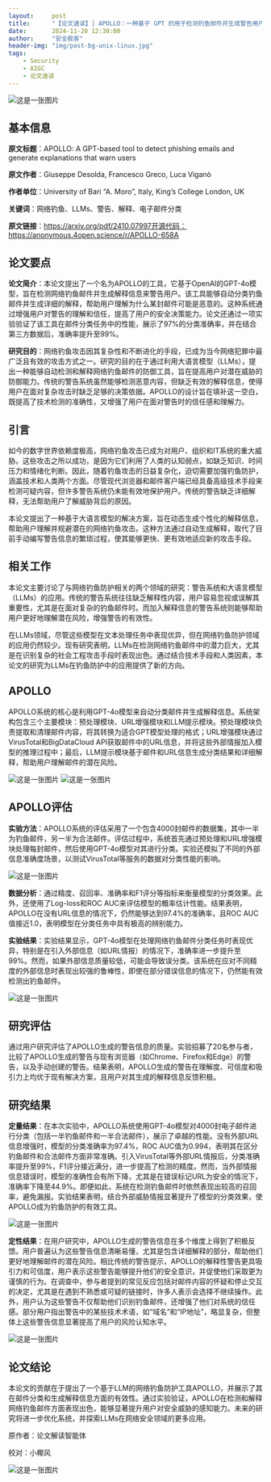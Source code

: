 ```yaml
---
layout:     post
title:      "【论文速读】| APOLLO：一种基于 GPT 的用于检测钓鱼邮件并生成警告用户的解释的工具"
date:       2024-11-20 12:30:00
author:     "安全极客"
header-img: "img/post-bg-unix-linux.jpg"
tags:
    - Security
    - AIGC
    - 论文速读
---
```



![这是一张图片](https://www.gptsecurity.info/img/in-post/0807/01.jpg)

## 基本信息

**原文标题**：APOLLO: A GPT-based tool to detect phishing emails and generate explanations that warn users

**原文作者**：Giuseppe Desolda, Francesco Greco, Luca Viganò

**作者单位**：University of Bari “A. Moro”, Italy, King’s College London, UK

**关键词**：网络钓鱼、LLMs、警告、解释、电子邮件分类

**原文链接**：https://arxiv.org/pdf/2410.07997开源代码：https://anonymous.4open.science/r/APOLLO-658A

## 论文要点

**论文简介**：本论文提出了一个名为APOLLO的工具，它基于OpenAI的GPT-4o模型，旨在检测网络钓鱼邮件并生成解释信息来警告用户。该工具能够自动分类钓鱼邮件并生成详细的解释，帮助用户理解为什么某封邮件可能是恶意的。这种系统通过增强用户对警告的理解和信任，提高了用户的安全决策能力。论文还通过一项实验验证了该工具在邮件分类任务中的性能，展示了97%的分类准确率，并在结合第三方数据后，准确率提升至99%。

**研究目的**：网络钓鱼攻击因其复杂性和不断进化的手段，已成为当今网络犯罪中最广泛且有效的攻击方式之一。研究的目的在于通过利用大语言模型（LLMs），提出一种能够自动检测和解释网络钓鱼邮件的防御工具，旨在提高用户对潜在威胁的防御能力。传统的警告系统虽然能够检测恶意内容，但缺乏有效的解释信息，使得用户在面对复杂攻击时缺乏足够的决策依据。APOLLO的设计旨在填补这一空白，既提高了技术检测的准确性，又增强了用户在面对警告时的信任感和理解力。

## 引言

如今的数字世界依赖度极高，网络钓鱼攻击已成为对用户、组织和IT系统的重大威胁。这些攻击之所以成功，是因为它们利用了人类的认知弱点，如缺乏知识、时间压力和情绪化判断。因此，随着钓鱼攻击的日益复杂化，迫切需要加强钓鱼防护，涵盖技术和人类两个方面。尽管现代浏览器和邮件客户端已经具备高级技术手段来检测可疑内容，但许多警告系统仍未能有效地保护用户。传统的警告缺乏详细解释，无法帮助用户了解威胁背后的原因。

本论文提出了一种基于大语言模型的解决方案，旨在动态生成个性化的解释信息，帮助用户理解并规避潜在的网络钓鱼攻击。这种方法通过自动生成解释，取代了目前手动编写警告信息的繁琐过程，使其能够更快、更有效地适应新的攻击手段。

## 相关工作

本论文主要讨论了与网络钓鱼防护相关的两个领域的研究：警告系统和大语言模型（LLMs）的应用。传统的警告系统往往缺乏解释性内容，用户容易忽视或误解其重要性，尤其是在面对复杂的钓鱼邮件时。而加入解释信息的警告系统则能够帮助用户更好地理解潜在风险，增强警告的有效性。

在LLMs领域，尽管这些模型在文本处理任务中表现优异，但在网络钓鱼防护领域的应用仍然较少。现有研究表明，LLMs在检测网络钓鱼邮件中的潜力巨大，尤其是在识别复杂的社会工程攻击手段时表现出色。通过结合技术手段和人类因素，本论文的研究为LLMs在钓鱼防护中的应用提供了新的方向。

## APOLLO

APOLLO系统的核心是利用GPT-4o模型来自动分类邮件并生成解释信息。系统架构包含三个主要模块：预处理模块、URL增强模块和LLM提示模块。预处理模块负责提取和清理邮件内容，将其转换为适合GPT模型处理的格式；URL增强模块通过VirusTotal和BigDataCloud API获取邮件中的URL信息，并将这些外部情报加入模型的推理过程中；最后，LLM提示模块基于邮件和URL信息生成分类结果和详细解释，帮助用户理解邮件的潜在风险。

![这是一张图片](https://www.gptsecurity.info/img/in-post/1120/08.png)
![这是一张图片](https://www.gptsecurity.info/img/in-post/1120/09.png)

## APOLLO评估

**实验方法**：APOLLO系统的评估采用了一个包含4000封邮件的数据集，其中一半为钓鱼邮件，另一半为合法邮件。评估过程中，系统首先通过预处理和URL增强模块处理每封邮件，然后使用GPT-4o模型对其进行分类。实验还模拟了不同的外部信息准确度场景，以测试VirusTotal等服务的数据对分类性能的影响。

![这是一张图片](https://www.gptsecurity.info/img/in-post/1120/10.png)

**数据分析**：通过精度、召回率、准确率和F1评分等指标来衡量模型的分类效果。此外，还使用了Log-loss和ROC AUC来评估模型的概率估计性能。结果表明，APOLLO在没有URL信息的情况下，仍然能够达到97.4%的准确率，且ROC AUC值接近1.0，表明模型在分类任务中具有极高的辨别能力。

**实验结果**：实验结果显示，GPT-4o模型在处理网络钓鱼邮件分类任务时表现优异，特别是在引入外部信息（如URL情报）的情况下，准确率进一步提升至99%。然而，如果外部信息质量较低，可能会导致误分类。该系统在应对不同精度的外部信息时表现出较强的鲁棒性，即使在部分错误信息的情况下，仍然能有效检测出钓鱼邮件。

![这是一张图片](https://www.gptsecurity.info/img/in-post/1120/11.png)

## 研究评估

通过用户研究评估了APOLLO生成的警告信息的质量。实验招募了20名参与者，比较了APOLLO生成的警告与现有浏览器（如Chrome、Firefox和Edge）的警告，以及手动创建的警告。结果表明，APOLLO生成的警告在理解度、可信度和吸引力上均优于现有解决方案，且用户对其生成的解释信息反馈积极。


## 研究结果

**定量结果**：在本次实验中，APOLLO系统使用GPT-4o模型对4000封电子邮件进行分类（包括一半钓鱼邮件和一半合法邮件），展示了卓越的性能。没有外部URL信息增强时，模型的分类准确率为97.4%，ROC AUC值为0.994，表明其在区分钓鱼邮件和合法邮件方面非常准确。引入VirusTotal等外部URL情报后，分类准确率提升至99%，F1评分接近满分，进一步提高了检测的精度。然而，当外部情报信息错误时，模型的准确性会有所下降，尤其是在错误标记URL为安全的情况下，准确率下降至44.9%。即便如此，系统在检测钓鱼邮件时依然表现出较高的召回率，避免漏报。实验结果表明，结合外部威胁情报显著提升了模型的分类效果，使APOLLO成为钓鱼防护的有效工具。

![这是一张图片](https://www.gptsecurity.info/img/in-post/1120/12.png)

**定性结果**：在用户研究中，APOLLO生成的警告信息在多个维度上得到了积极反馈。用户普遍认为这些警告信息清晰易懂，尤其是包含详细解释的部分，帮助他们更好地理解邮件的潜在风险。相比传统的警告提示，APOLLO的解释性警告更具吸引力和可信度，用户表示这些警告能够提升他们的安全意识，并促使他们采取更为谨慎的行为。在调查中，参与者提到的常见反应包括对邮件内容的怀疑和停止交互的决定，尤其是在遇到不熟悉或可疑的链接时，许多人表示会选择不继续操作。此外，用户认为这些警告不仅帮助他们识别钓鱼邮件，还增强了他们对系统的信任感。部分用户指出警告中的某些技术术语，如“域名”和“IP地址”，略显复杂，但整体上这些警告信息显著提高了用户的风险认知水平。

![这是一张图片](https://www.gptsecurity.info/img/in-post/1120/13.png)

## 论文结论

本论文的贡献在于提出了一个基于LLM的网络钓鱼防护工具APOLLO，并展示了其在邮件分类和生成解释信息方面的有效性。通过实验验证，APOLLO在检测和解释网络钓鱼邮件方面表现出色，能够显著提升用户对安全威胁的感知能力。未来的研究将进一步优化系统，并探索LLMs在网络安全领域的更多应用。

原作者：论文解读智能体

校对：小椰风

![这是一张图片](https://www.gptsecurity.info/img/in-post/0813/08.webp)







